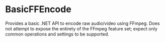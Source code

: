 # BasicFFEncode
Provides a basic .NET API to encode raw audio/video using FFmpeg. Does not attempt to expose the entirety of the FFmpeg feature set; expect only common operations and settings to be supported.
